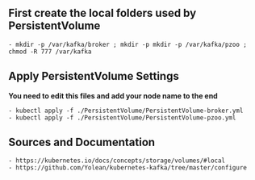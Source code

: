 ## First create the local folders used by PersistentVolume
```
- mkdir -p /var/kafka/broker ; mkdir -p mkdir -p /var/kafka/pzoo ; chmod -R 777 /var/kafka

```



## Apply PersistentVolume Settings
**You need to edit this files and add your node name to the end**
```
- kubectl apply -f ./PersistentVolume/PersistentVolume-broker.yml
- kubectl apply -f ./PersistentVolume/PersistentVolume-pzoo.yml

```
## Sources and Documentation
```
- https://kubernetes.io/docs/concepts/storage/volumes/#local
- https://github.com/Yolean/kubernetes-kafka/tree/master/configure
```
